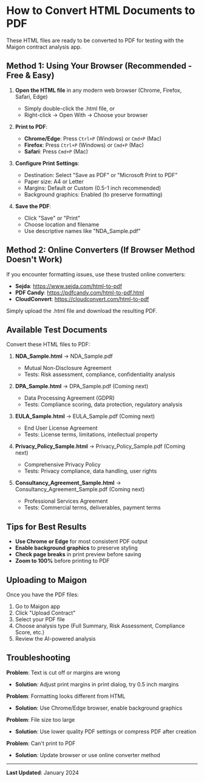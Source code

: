 # How to Convert HTML Documents to PDF

These HTML files are ready to be converted to PDF for testing with the Maigon contract analysis app.

## Method 1: Using Your Browser (Recommended - Free & Easy)

1. **Open the HTML file** in any modern web browser (Chrome, Firefox, Safari, Edge)

   - Simply double-click the .html file, or
   - Right-click → Open With → Choose your browser

2. **Print to PDF**:

   - **Chrome/Edge**: Press `Ctrl+P` (Windows) or `Cmd+P` (Mac)
   - **Firefox**: Press `Ctrl+P` (Windows) or `Cmd+P` (Mac)
   - **Safari**: Press `Cmd+P` (Mac)

3. **Configure Print Settings**:

   - Destination: Select "Save as PDF" or "Microsoft Print to PDF"
   - Paper size: A4 or Letter
   - Margins: Default or Custom (0.5-1 inch recommended)
   - Background graphics: Enabled (to preserve formatting)

4. **Save the PDF**:
   - Click "Save" or "Print"
   - Choose location and filename
   - Use descriptive names like "NDA_Sample.pdf"

## Method 2: Online Converters (If Browser Method Doesn't Work)

If you encounter formatting issues, use these trusted online converters:

- **Sejda**: https://www.sejda.com/html-to-pdf
- **PDF Candy**: https://pdfcandy.com/html-to-pdf.html
- **CloudConvert**: https://cloudconvert.com/html-to-pdf

Simply upload the .html file and download the resulting PDF.

## Available Test Documents

Convert these HTML files to PDF:

1. **NDA_Sample.html** → NDA_Sample.pdf

   - Mutual Non-Disclosure Agreement
   - Tests: Risk assessment, compliance, confidentiality analysis

2. **DPA_Sample.html** → DPA_Sample.pdf (Coming next)

   - Data Processing Agreement (GDPR)
   - Tests: Compliance scoring, data protection, regulatory analysis

3. **EULA_Sample.html** → EULA_Sample.pdf (Coming next)

   - End User License Agreement
   - Tests: License terms, limitations, intellectual property

4. **Privacy_Policy_Sample.html** → Privacy_Policy_Sample.pdf (Coming next)

   - Comprehensive Privacy Policy
   - Tests: Privacy compliance, data handling, user rights

5. **Consultancy_Agreement_Sample.html** → Consultancy_Agreement_Sample.pdf (Coming next)
   - Professional Services Agreement
   - Tests: Commercial terms, deliverables, payment terms

## Tips for Best Results

- **Use Chrome or Edge** for most consistent PDF output
- **Enable background graphics** to preserve styling
- **Check page breaks** in print preview before saving
- **Zoom to 100%** before printing to PDF

## Uploading to Maigon

Once you have the PDF files:

1. Go to Maigon app
2. Click "Upload Contract"
3. Select your PDF file
4. Choose analysis type (Full Summary, Risk Assessment, Compliance Score, etc.)
5. Review the AI-powered analysis

## Troubleshooting

**Problem**: Text is cut off or margins are wrong

- **Solution**: Adjust print margins in print dialog, try 0.5 inch margins

**Problem**: Formatting looks different from HTML

- **Solution**: Use Chrome/Edge browser, enable background graphics

**Problem**: File size too large

- **Solution**: Use lower quality PDF settings or compress PDF after creation

**Problem**: Can't print to PDF

- **Solution**: Update browser or use online converter method

---

**Last Updated**: January 2024
